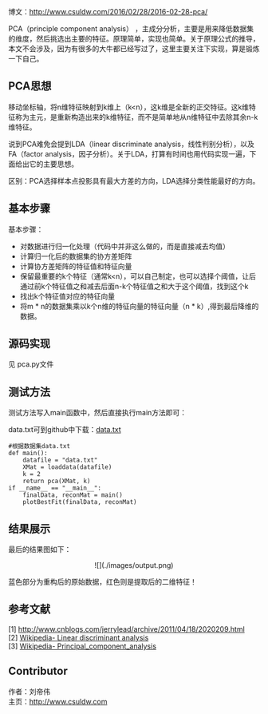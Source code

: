 
博文：http://www.csuldw.com/2016/02/28/2016-02-28-pca/

PCA（principle component analysis） ，主成分分析，主要是用来降低数据集的维度，然后挑选出主要的特征。原理简单，实现也简单。关于原理公式的推导，本文不会涉及，因为有很多的大牛都已经写过了，这里主要关注下实现，算是锻炼一下自己。


## PCA思想

 移动坐标轴，将n维特征映射到k维上（k<n），这k维是全新的正交特征。这k维特征称为主元，是重新构造出来的k维特征，而不是简单地从n维特征中去除其余n-k维特征。

说到PCA难免会提到LDA（linear discriminate analysis，线性判别分析），以及FA（factor analysis，因子分析）。关于LDA，打算有时间也用代码实现一遍，下面给出它的主要思想。

区别：PCA选择样本点投影具有最大方差的方向，LDA选择分类性能最好的方向。

## 基本步骤


基本步骤：

- 对数据进行归一化处理（代码中并非这么做的，而是直接减去均值）
- 计算归一化后的数据集的协方差矩阵                   
- 计算协方差矩阵的特征值和特征向量
- 保留最重要的k个特征（通常k<n），可以自己制定，也可以选择个阈值，让后通过前k个特征值之和减去后面n-k个特征值之和大于这个阈值，找到这个k
- 找出k个特征值对应的特征向量
- 将m * n的数据集乘以k个n维的特征向量的特征向量（n * k）,得到最后降维的数据。

## 源码实现

见 pca.py文件

## 测试方法

测试方法写入main函数中，然后直接执行main方法即可：

data.txt可到github中下载：[data.txt](https://github.com/csuldw/MachineLearning/tree/master/PCA/data.txt)

```
#根据数据集data.txt
def main():    
    datafile = "data.txt"
    XMat = loaddata(datafile)
    k = 2
    return pca(XMat, k)
if __name__ == "__main__":
    finalData, reconMat = main()
    plotBestFit(finalData, reconMat)
```

## 结果展示

最后的结果图如下：

<center>
![](./images/output.png)
</center>

蓝色部分为重构后的原始数据，红色则是提取后的二维特征！


## 参考文献

[1] http://www.cnblogs.com/jerrylead/archive/2011/04/18/2020209.html  
[2] [Wikipedia- Linear discriminant analysis](https://en.wikipedia.org/wiki/Linear_discriminant_analysis)  
[3] [Wikipedia- Principal_component_analysis](https://en.wikipedia.org/wiki/Principal_component_analysis)


## Contributor

作者：刘帝伟  
主页：http://www.csuldw.com
